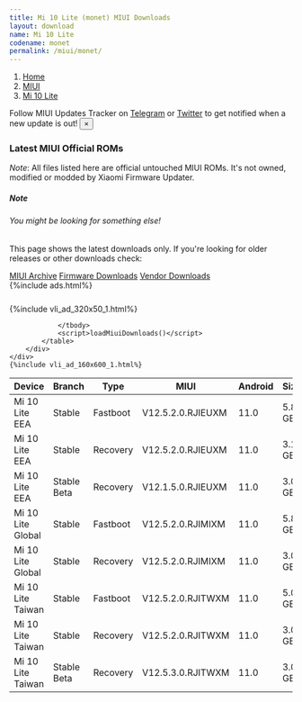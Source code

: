 ```yaml
---
title: Mi 10 Lite (monet) MIUI Downloads
layout: download
name: Mi 10 Lite
codename: monet
permalink: /miui/monet/
---
```

<nav aria-label="breadcrumb">
    <ol class="breadcrumb">
        <li class="breadcrumb-item"><a href="/">Home</a></li>
        <li class="breadcrumb-item"><a href="/miui/">MIUI</a></li>
        <li class="breadcrumb-item active" aria-current="page"><a href="/miui/monet/">Mi 10 Lite</a></li>
    </ol>
</nav>
<div class="alert alert-primary alert-dismissible fade show" role="alert">
    Follow MIUI Updates Tracker on <a href="https://t.me/MIUIUpdatesTracker" class="alert-link">Telegram</a>
     or <a href="https://twitter.com/MiFwUpdater" class="alert-link">Twitter</a> to get notified when a new update is out!
    <button type="button" class="close" data-dismiss="alert" aria-label="Close">
        <span aria-hidden="true">&times;</span>
    </button>
</div>

### Latest MIUI Official ROMs
*Note*: All files listed here are official untouched MIUI ROMs. It's not owned, modified or modded by Xiaomi Firmware Updater.
<div class="card">
  <div class="card-body">
    <h5 class="card-title">Note</h5>
    <h6 class="card-subtitle mb-2 text-muted">You might be looking for something else!</h6>
    <p class="card-text">This page shows the latest downloads only.
     If you're looking for older releases or other downloads check:</p>
    <a href="/archive/miui/monet/" class="card-link">MIUI Archive</a>
    <a href="/firmware/monet/" class="card-link">Firmware Downloads</a>
    <a href="/vendor/monet/" class="card-link">Vendor Downloads</a>
  </div>
</div>
{%include ads.html%}
<div class="row justify-content-center">
    <div class="col-10">
        <div class="table-responsive-md" style="margin-top: 25px;">
            {%include vli_ad_320x50_1.html%}
            <table id="miui" class="display dt-responsive nowrap compact table table-striped table-hover table-sm">
                <thead class="thead-dark">
                    <tr>
                        <th data-ref="device">Device</th>
                        <th data-ref="branch">Branch</th>
                        <th data-ref="type">Type</th>
                        <th data-ref="miui">MIUI</th>
                        <th data-ref="android">Android</th>
                        <th data-ref="size">Size</th>
                        <th data-ref="size">Date</th>
                        <th data-ref="link">Link</th>
                    </tr>
                </thead>
                <tbody>
                <tr><td>Mi 10 Lite EEA</td><td>Stable</td><td>Fastboot</td><td>V12.5.2.0.RJIEUXM</td><td>11.0</td><td>5.8 GB</td><td>2021-08-08</td><td><a href="/miui/monet/stable/V12.5.2.0.RJIEUXM/">Download</a></td></tr>
<tr><td>Mi 10 Lite EEA</td><td>Stable</td><td>Recovery</td><td>V12.5.2.0.RJIEUXM</td><td>11.0</td><td>3.1 GB</td><td>2021-08-20</td><td><a href="/miui/monet/stable/V12.5.2.0.RJIEUXM/">Download</a></td></tr>
<tr><td>Mi 10 Lite EEA</td><td>Stable Beta</td><td>Recovery</td><td>V12.1.5.0.RJIEUXM</td><td>11.0</td><td>3.0 GB</td><td>2021-04-06</td><td><a href="/miui/monet/stable beta/V12.1.5.0.RJIEUXM/">Download</a></td></tr>
<tr><td>Mi 10 Lite Global</td><td>Stable</td><td>Fastboot</td><td>V12.5.2.0.RJIMIXM</td><td>11.0</td><td>5.8 GB</td><td>2021-08-02</td><td><a href="/miui/monet/stable/V12.5.2.0.RJIMIXM/">Download</a></td></tr>
<tr><td>Mi 10 Lite Global</td><td>Stable</td><td>Recovery</td><td>V12.5.2.0.RJIMIXM</td><td>11.0</td><td>3.0 GB</td><td>2021-08-09</td><td><a href="/miui/monet/stable/V12.5.2.0.RJIMIXM/">Download</a></td></tr>
<tr><td>Mi 10 Lite Taiwan</td><td>Stable</td><td>Fastboot</td><td>V12.5.2.0.RJITWXM</td><td>11.0</td><td>5.0 GB</td><td>2021-06-16</td><td><a href="/miui/monet/stable/V12.5.2.0.RJITWXM/">Download</a></td></tr>
<tr><td>Mi 10 Lite Taiwan</td><td>Stable</td><td>Recovery</td><td>V12.5.2.0.RJITWXM</td><td>11.0</td><td>3.0 GB</td><td>2021-07-02</td><td><a href="/miui/monet/stable/V12.5.2.0.RJITWXM/">Download</a></td></tr>
<tr><td>Mi 10 Lite Taiwan</td><td>Stable Beta</td><td>Recovery</td><td>V12.5.3.0.RJITWXM</td><td>11.0</td><td>3.0 GB</td><td>2021-08-30</td><td><a href="/miui/monet/stable beta/V12.5.3.0.RJITWXM/">Download</a></td></tr>

                </tbody>
                <script>loadMiuiDownloads()</script>
            </table>
        </div>
    </div>
    {%include vli_ad_160x600_1.html%}
</div>
